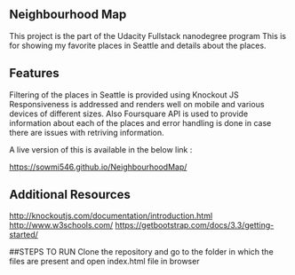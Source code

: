 ## Neighbourhood Map


This project is the part of the Udacity Fullstack nanodegree program
This is for showing my favorite places in Seattle and details about the places.

## Features
Filtering of the places in Seattle is provided using Knockout JS
Responsiveness is addressed and renders well on mobile and various devices of different sizes.
Also Foursquare API is used to provide information about each of the places and error handling is done in case there are issues with retriving information.

A live version of this is available in the below link :

https://sowmi546.github.io/NeighbourhoodMap/

## Additional Resources
http://knockoutjs.com/documentation/introduction.html
http://www.w3schools.com/
https://getbootstrap.com/docs/3.3/getting-started/

##STEPS TO RUN
Clone the repository and go to the folder in which the files are present and open index.html file in browser
